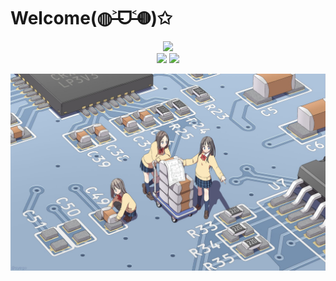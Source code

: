 # Welcome(◍˃̶ᗜ˂̶◍)✩


<div align="center">
  <img src="http://sayuri.fumiama.top/cmoe?name=fumiama&theme=r34" />
</div>


<div align="center">
  <img src="https://github-readme-stats.vercel.app/api/top-langs/?username=fumiama&layout=compact&icon_color=fdd34f" width="350px"/>
  <img src="https://github-readme-stats.vercel.app/api?username=fumiama&show_icons=true&count_private=true&icon_color=fdd34f" width="417px"/>
</div>



![pcb](pcb.jpg)
